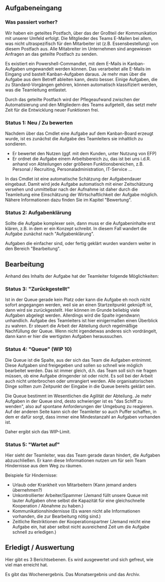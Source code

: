 ## Aufgabeneingang

### Was passiert vorher?

Wir haben ein geteiltes Postfach, über das der Großteil der Kommunikation mit unserer Umfeld erfolgt. Die Mitglieder des Teams E-Mailen bei allem, was nicht ultraspezifisch für den Mitarbeiter ist (z.B. Essensbestellung) von diesem Postfach aus. Alle Mitabreiter im Unternehmen sind angewiesen Anfragen an das geteilte Postfach zu senden.

Es existiert ein Powershell-Commandlet, mit dem E-Mails in Kanban-Aufgaben umgewandelt werden können. Das verarbeitet alle E-Mails im Eingang und bastelt Kanban-Aufgaben daraus. Je mehr man über die Aufgabe aus dem Betreff ableiten kann, desto besser. Einige Aufgaben, die zu Standard-Vorgängen gehören, können automatisch klassifiziert werden, was die Teamleitung entlastet. 

Durch das geteilte Postfach wird der Pflegeaufwand zwischen der Automatisierung und den Mitgliedern des Teams aufgeteilt, das setzt mehr Zeit für die Entwicklung neuer Funktionen frei.


### Status 1: Neu / Zu bewerten

Nachdem über das Cmdlet eine Aufgabe auf dem Kanban-Board erzeugt wurde, ist es zunächst die Aufgabe des Teamleiters sie inhaltlich zu sondieren. 

- Er bewertet den Nutzen (ggf. mit dem Kunden, unter Nutzung von EFP)
- Er ordnet die Aufgabe einem Arbeitsbereich zu, das ist bei uns i.d.R. anhand von Abteilungen oder größeren Funktionsbereichen, z.B. Personal / Recruiting, Personaladministration, IT-Service ...

In das Cmdlet ist eine automatische Schätzung der Aufgabendauer eingebaut. Damit wird jede Aufgabe automatisch mit einer Zeitschätzung versehen und unmittelbar nach der Aufnahme ist daher durch die Teamleitung eine Einschätzung der Wirtschaftlichkeit der Aufgabe möglich. Nähere Informationen dazu finden Sie im Kapitel "Bewertung".

### Status 2: Aufgabenklärung

Sollte die Aufgabe komplexer sein, dann muss er die Aufgabeninhalte erst klären, z.B. in dem er ein Konzept schreibt.
In diesem Fall wandert die Aufgabe zunächst nach "Aufgabenklärung".

Aufgaben die einfacher sind, oder fertig geklärt wurden wandern weiter in den Bereich "Bearbeitung".

## Bearbeitung

Anhand des Inhalts der Aufgabe hat der Teamleiter folgende Möglichkeiten: 

### Status 3: "Zurückgestellt"

Ist in der Queue gerade kein Platz oder kann die Aufgabe eh noch nicht sofort angegangen werden, weil sie an einen Startzeitpunkt geknüpft ist, dann wird sie zurückgestellt. Hier können im Grunde beliebig viele Aufgaben abgelegt werden. Allerdings wird die Spalte irgendwann unhandlich. Aufgabe des Teamleiters ist hier einigermaßen einen Überblick zu wahren. Er steuert die Arbeit der Abteilung durch regelmäßige Nachfüllung der Queue. Wenn nicht irgendetwas anderes sich vordrängelt, dann kann er hier die wertigsten Aufgaben heraussuchen.

### Status 4: "Queue" (WIP 10)

Die Queue ist die Spalte, aus der sich das Team die Aufgaben entnimmt. Diese Aufgaben sind freigegeben und sollen so schnell wie möglich bearbeitet werden. Das ist immer gleich, d.h. das Team soll sich nie fragen müssen, ob eine Aufgabe dringender ist oder nicht. Es soll bei der Arbeit auch nicht unterbrochen oder umrangiert werden. Alle organisatorischen Dinge sollten zum Zeitpunkt der Eingabe in die Queue bereits geklärt sein. 

Die Queue bestimmt im Wesentlichen die Agilität der Abteilung. Je mehr Aufgaben in der Queue sind, desto schwieriger ist es "das Schiff zu wenden", also auf spontane Anforderungen der Umgebung zu reagieren. Auf der anderen Seite kann sich der Teamleiter so auch Puffer schaffen, in dem er dafür sorgt, dass immer eine Mindestanzahl an Aufgaben vorhanden ist. 

Daher ergibt sich das WIP-Limit. 

### Status 5: "Wartet auf"

Hier sieht der Teamleiter, was das Team gerade daran hindert, die Aufgaben abzuschließen. Er kann diese Informationen nutzen um für sein Team Hindernisse aus dem Weg zu räumen.

Beispiele für Hindernisse:
- Urlaub oder Krankheit von Mitarbeitern (Kann jemand anders übernehmen?)
- Unkontrollierter Arbeiter/Spammer (Jemand füllt unsere Queue mit lauter Aufgaben ohne selbst die Kapazität für eine gleichschnelle Kooperation / Abnahme zu haben.)
- Kommunikationshindernisse (Es waren nicht alle Informationen vorhanden, die zur Bearbeitung nötig sind.)
- Zeitliche Restriktionen der Kooperationspartner (Jemand reicht eine Aufgabe ein, hat aber selbst nicht ausreichend Zeit um die Aufgabe schnell zu erledigen.)

## Erledigt / Auswertung

Hier gibt es 3 Berichtsebenen. Es wird ausgewertet und sich gefreut, wie viel man erreicht hat.

Es gibt das Wochenergebnis. Das Monatsergebnis und das Archiv.

